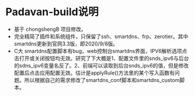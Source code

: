 # Padavan-build说明  
- 基于 chongshengB 项目修改。  
- 完全精简了插件和系统组件，只保留了ssh、smartdns、frp、zerotier。其中smartdns更新到官网3.3版，即2020/9/8版。  
- C大 smartdns配置脚本有bug，web控制台smartdns界面，IPV6解析选项点击打开或关闭按钮均无效。研究了下大概是1、配置文件里的snds_ipv6与后台的sdns_ipv6变量名反了。2、前端可以读取到后台snds_ipv6的值，但是修改配置后点击应用配置无效。估计是applyRule()方法里的某个写入函数有问题。所以根据自己的需求修改了smartdns_conf脚本和smartdns_custom脚本。
